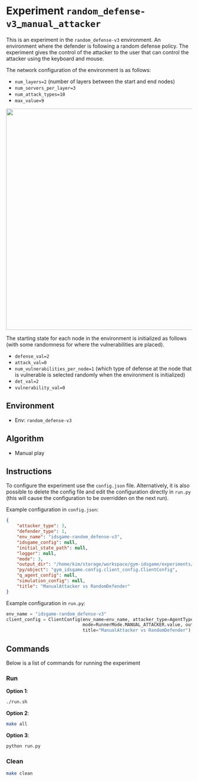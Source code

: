 # Experiment `random_defense-v3`_`manual_attacker`

This is an experiment in the `random_defense-v3` environment. 
An environment where the defender is following a random defense policy.
The experiment gives the control of the attacker to the user that can control the attacker
using the keyboard and mouse. 

The network configuration of the environment is as follows:

- `num_layers=2` (number of layers between the start and end nodes)
- `num_servers_per_layer=3`
- `num_attack_types=10`
- `max_value=9`  

<p align="center">
<img src="docs/env.png" width="600">
</p>

The starting state for each node in the environment is initialized as follows (with some randomness for where the vulnerabilities are placed).

- `defense_val=2`
- `attack_val=0`
- `num_vulnerabilities_per_node=1` (which type of defense at the node that is vulnerable is selected randomly when the environment is initialized)
- `det_val=2`
- `vulnerability_val=0`  

## Environment 

- Env: `random_defense-v3`

## Algorithm

- Manual play
 
## Instructions 

To configure the experiment use the `config.json` file. Alternatively, 
it is also possible to delete the config file and edit the configuration directly in
`run.py` (this will cause the configuration to be overridden on the next run). 

Example configuration in `config.json`:

```json
{
    "attacker_type": 3,
    "defender_type": 1,
    "env_name": "idsgame-random_defense-v3",
    "idsgame_config": null,
    "initial_state_path": null,
    "logger": null,
    "mode": 3,
    "output_dir": "/home/kim/storage/workspace/gym-idsgame/experiments/manual_play/v3/random_defense/manual_vs_random",
    "py/object": "gym_idsgame.config.client_config.ClientConfig",
    "q_agent_config": null,
    "simulation_config": null,
    "title": "ManualAttacker vs RandomDefender"
}
```

Example configuration in `run.py`:

```python
env_name = "idsgame-random_defense-v3"
client_config = ClientConfig(env_name=env_name, attacker_type=AgentType.MANUAL_ATTACK.value,
                             mode=RunnerMode.MANUAL_ATTACKER.value, output_dir=default_output_dir(),
                             title="ManualAttacker vs RandomDefender")
```

## Commands

Below is a list of commands for running the experiment

### Run

**Option 1**:
```bash
./run.sh
```

**Option 2**:
```bash
make all
```

**Option 3**:
```bash
python run.py
```

### Clean

```bash
make clean
```